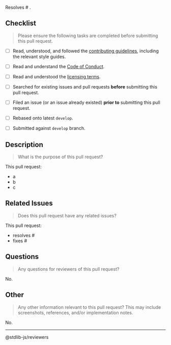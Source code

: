 Resolves # .

## Checklist

> Please ensure the following tasks are completed before submitting this pull request.

* [ ] Read, understood, and followed the [contributing guidelines][contributing], including the relevant style guides.
* [ ] Read and understand the [Code of Conduct][code-of-conduct].
* [ ] Read and understood the [licensing terms][license].
* [ ] Searched for existing issues and pull requests __before__ submitting this pull request.
* [ ] Filed an issue (or an issue already existed) __prior to__ submitting this pull request.
* [ ] Rebased onto latest `develop`.
* [ ] Submitted against `develop` branch.


## Description

> What is the purpose of this pull request?

This pull request:

* a
* b
* c


## Related Issues

> Does this pull request have any related issues?

This pull request:

* resolves #
* fixes #


## Questions

> Any questions for reviewers of this pull request?

No.


## Other

> Any other information relevant to this pull request? This may include screenshots, references, and/or implementation notes.

No.


---

@stdlib-js/reviewers


<!-- <links> -->

[contributing]: https://github.com/stdlib-js/stdlib/blob/master/CONTRIBUTING.md
[code-of-conduct]: https://github.com/stdlib-js/stdlib/blob/master/CODE_OF_CONDUCT.md
[license]: https://github.com/stdlib-js/stdlib/blob/master/LICENSE

<!-- </links> -->

